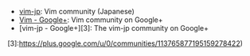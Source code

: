 - [vim-jp][1]: Vim community (Japanese)
- [Vim - Google+][2]: Vim community on Google+
- [vim-jp - Google+][3]: The vim-jp community on Google+





[1]:https://vim-jp.org/
[2]:https://plus.google.com/communities/105049811056605918816
[3]:https://plus.google.com/u/0/communities/113765877195159278422)
